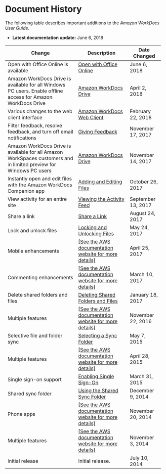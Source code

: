 # Document History<a name="document_history"></a>

The following table describes important additions to the *Amazon WorkDocs User Guide*\.
+ **Latest documentation update:** June 6, 2018


| Change | Description | Date Changed | 
| --- | --- | --- | 
| Open with Office Online is available  | [Open with Office Online](office-online.md) | June 6, 2018 | 
| Amazon WorkDocs Drive is available for all Windows PC users\. Enable offline access for Amazon WorkDocs Drive  | [Amazon WorkDocs Drive](workdocs_drive_help.md) | April 2, 2018 | 
| Various changes to the web client interface | [Amazon WorkDocs Web Client](web_client_help.md) | February 22, 2018 | 
| Filter feedback, resolve feedback, and turn off email notifications | [Giving Feedback](client_add_feedback.md) | November 17, 2017 | 
| Amazon WorkDocs Drive is available for all Amazon WorkSpaces customers and in limited preview for Windows PC users | [Amazon WorkDocs Drive](workdocs_drive_help.md) | November 14, 2017 | 
| Instantly open and edit files with the Amazon WorkDocs Companion app | [Adding and Editing Files](client_add_files.md) | October 26, 2017 | 
| View activity for an entire site | [Viewing the Activity Feed](activity_feed.md) | September 13, 2017 | 
| Share a link | [Share a Link](web_share_link.md) | August 24, 2017 | 
| Lock and unlock files | [Locking and Unlocking Files](client_lock_files.md) | May 24, 2017 | 
| Mobile enhancements |  [\[See the AWS documentation website for more details\]](http://docs.aws.amazon.com/workdocs/latest/userguide/document_history.html)  | April 25, 2017 | 
| Commenting enhancements |  [\[See the AWS documentation website for more details\]](http://docs.aws.amazon.com/workdocs/latest/userguide/document_history.html)  | March 10, 2017 | 
| Delete shared folders and files |  [Deleting Shared Folders and Files](sync_client_help.md#delete_shared)  | January 18, 2017 | 
| Multiple features |  [\[See the AWS documentation website for more details\]](http://docs.aws.amazon.com/workdocs/latest/userguide/document_history.html)  | November 22, 2016 | 
| Selective file and folder sync | [Selecting a Sync Folder](sync_client_help.md#sync_select_folders) | May 7, 2015 | 
| Multiple features |  [\[See the AWS documentation website for more details\]](http://docs.aws.amazon.com/workdocs/latest/userguide/document_history.html)  | April 28, 2015 | 
| Single sign\-on support | [Enabling Single Sign\-On](web_client_help.md#single_sign_on) | March 31, 2015 | 
| Shared sync folder | [Using the Shared Sync Folder](sync_client_help.md#sync_shared_folder) | December 9, 2014 | 
| Phone apps |  [\[See the AWS documentation website for more details\]](http://docs.aws.amazon.com/workdocs/latest/userguide/document_history.html)  | November 20, 2014 | 
| Multiple features |  [\[See the AWS documentation website for more details\]](http://docs.aws.amazon.com/workdocs/latest/userguide/document_history.html)  | November 3, 2014 | 
| Initial release | Initial release\. | July 10, 2014 | 